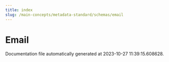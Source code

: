 ```yaml
---
title: index
slug: /main-concepts/metadata-standard/schemas/email
---
```


# Email

Documentation file automatically generated at 2023-10-27 11:39:15.608628.
